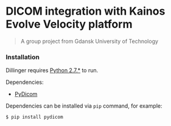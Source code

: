 # DICOM integration with Kainos Evolve Velocity platform
> A group project from Gdansk University of Technology

### Installation
Dillinger requires [Python 2.7.*](https://www.python.org/download/releases/2.7/) to run.

Dependencies:
- [PyDicom](http://www.pydicom.org/)

Dependencies can be installed via `pip` command, for example:

```sh
$ pip install pydicom
```